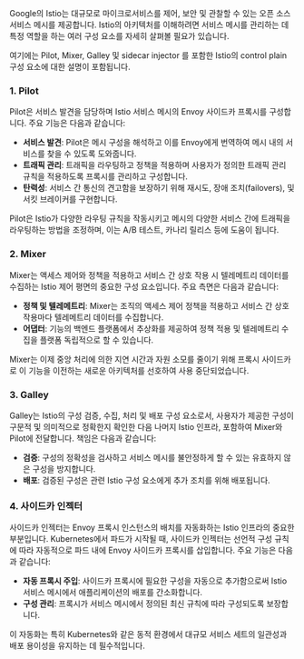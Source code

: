 Google의 Istio는 대규모로 마이크로서비스를 제어, 보안 및 관찰할 수 있는 오픈 소스 서비스 메시를 제공합니다. Istio의 아키텍처를 이해하려면 서비스 메시를 관리하는 데 특정 역할을 하는 여러 구성 요소를 자세히 살펴볼 필요가 있습니다.

여기에는 Pilot, Mixer, Galley 및 sidecar injector 를 포함한 Istio의 control plain 구성 요소에 대한 설명이 포함됩니다.
### **1. Pilot**
Pilot은 서비스 발견을 담당하며 Istio 서비스 메시의 Envoy 사이드카 프록시를 구성합니다. 주요 기능은 다음과 같습니다:

- **서비스 발견**: Pilot은 메시 구성을 해석하고 이를 Envoy에게 번역하여 메시 내의 서비스를 찾을 수 있도록 도와줍니다.
- **트래픽 관리**: 트래픽을 라우팅하고 정책을 적용하며 사용자가 정의한 트래픽 관리 규칙을 적용하도록 프록시를 관리하고 구성합니다.
- **탄력성**: 서비스 간 통신의 견고함을 보장하기 위해 재시도, 장애 조치(failovers), 및 서킷 브레이커를 구현합니다.

Pilot은 Istio가 다양한 라우팅 규칙을 작동시키고 메시의 다양한 서비스 간에 트래픽을 라우팅하는 방법을 조정하며, 이는 A/B 테스트, 카나리 릴리스 등에 도움이 됩니다.
### **2. Mixer**
Mixer는 액세스 제어와 정책을 적용하고 서비스 간 상호 작용 시 텔레메트리 데이터를 수집하는 Istio 제어 평면의 중요한 구성 요소입니다. 주요 측면은 다음과 같습니다:

- **정책 및 텔레메트리**: Mixer는 조직의 액세스 제어 정책을 적용하고 서비스 간 상호 작용마다 텔레메트리 데이터를 수집합니다.
- **어댑터**: 기능의 백엔드 플랫폼에서 추상화를 제공하여 정책 적용 및 텔레메트리 수집을 플랫폼 독립적으로 할 수 있습니다.

Mixer는 이제 중앙 처리에 의한 지연 시간과 자원 소모를 줄이기 위해 프록시 사이드카로 이 기능을 이전하는 새로운 아키텍처를 선호하여 사용 중단되었습니다.

### **3. Galley**
Galley는 Istio의 구성 검증, 수집, 처리 및 배포 구성 요소로서, 사용자가 제공한 구성이 구문적 및 의미적으로 정확한지 확인한 다음 나머지 Istio 인프라, 포함하여 Mixer와 Pilot에 전달합니다. 책임은 다음과 같습니다:

- **검증**: 구성의 정확성을 검사하고 서비스 메시를 불안정하게 할 수 있는 유효하지 않은 구성을 방지합니다.
- **배포**: 검증된 구성은 관련 Istio 구성 요소에게 추가 조치를 위해 배포됩니다.
### **4. 사이드카 인젝터**
사이드카 인젝터는 Envoy 프록시 인스턴스의 배치를 자동화하는 Istio 인프라의 중요한 부분입니다. Kubernetes에서 파드가 시작될 때, 사이드카 인젝터는 선언적 구성 규칙에 따라 자동적으로 파드 내에 Envoy 사이드카 프록시를 삽입합니다. 주요 기능은 다음과 같습니다:

- **자동 프록시 주입**: 사이드카 프록시에 필요한 구성을 자동으로 추가함으로써 Istio 서비스 메시에서 애플리케이션의 배포를 간소화합니다.
- **구성 관리**: 프록시가 서비스 메시에서 정의된 최신 규칙에 따라 구성되도록 보장합니다.

이 자동화는 특히 Kubernetes와 같은 동적 환경에서 대규모 서비스 세트의 일관성과 배포 용이성을 유지하는 데 필수적입니다.